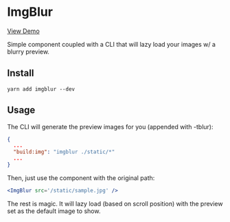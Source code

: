 # ImgBlur

[View Demo](https://imgblur.outthislife.now.sh/)

Simple component coupled with a CLI that will lazy load your images w/ a blurry preview.

## Install

`
yarn add imgblur --dev
`

## Usage

The CLI will generate the preview images for you (appended with -tblur):

```json
{
  ...
  "build:img": "imgblur ./static/*"
  ...
}
```

Then, just use the component with the original path:

```jsx
<ImgBlur src='/static/sample.jpg' />
```

The rest is magic. It will lazy load (based on scroll position) with the preview set as the default image to show.
